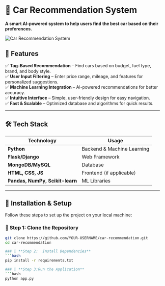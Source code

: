 # 🚗 Car Recommendation System  
**A smart AI-powered system to help users find the best car based on their preferences.**  

![Car Recommendation System](https://user-images.githubusercontent.com/your-image.png)  

## 🌟 Features  
✅ **Tag-Based Recommendation** – Find cars based on budget, fuel type, brand, and body style.  
✅ **User Input Filtering** – Enter price range, mileage, and features for personalized suggestions.  
✅ **Machine Learning Integration** – AI-powered recommendations for better accuracy.  
✅ **Intuitive Interface** – Simple, user-friendly design for easy navigation.  
✅ **Fast & Scalable** – Optimized database and algorithms for quick results.  

---

## 🛠 Tech Stack  
| **Technology**   | **Usage**                     |
|------------------|------------------------------|
| **Python**       | Backend & Machine Learning   |
| **Flask/Django** | Web Framework                |
| **MongoDB/MySQL** | Database                     |
| **HTML, CSS, JS** | Frontend (if applicable)    |
| **Pandas, NumPy, Scikit-learn** | ML Libraries |

---

## 🚀 Installation & Setup  
Follow these steps to set up the project on your local machine:  

### 🔹 **Step 1: Clone the Repository**  
```bash
git clone https://github.com/YOUR-USERNAME/car-recommendation.git
cd car-recommendation

### 🔹 **Step 2:  Install Dependencies**  
```bash
pip install -r requirements.txt

### 🔹 **Step 3:Run the Application**  
```bash
python app.py
